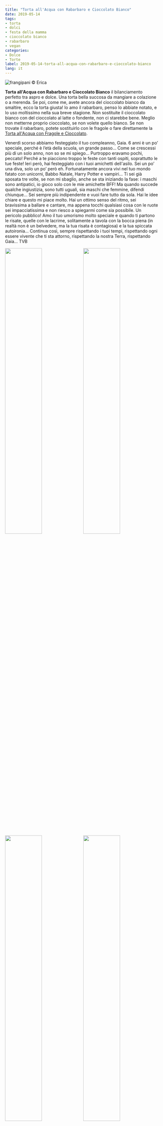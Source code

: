 ```yaml
---
title: "Torta all'Acqua con Rabarbaro e Cioccolato Bianco"
date: 2019-05-14
tags:
- torta
- dolci
- festa della mamma
- cioccolato bianco
- rabarbaro
- vegan
categories:
- Dolce
- Torte 
label: 2019-05-14-torta-all-acqua-con-rabarbaro-e-cioccolato-bianco
lang: it 
---
```

![](header.jpeg "frangipani © Erica")

**Torta all'Acqua con Rabarbaro e Cioccolato Bianco** il bilanciamento perfetto tra aspro e dolce. Una torta bella succosa da mangiare a colazione o a merenda. Se poi, come me, avete ancora del cioccolato bianco da smaltire, ecco la torta giusta! Io amo il rabarbaro, penso lo abbiate notato, e lo uso moltissimo nella sua breve stagione. Non sostituite il cioccolato bianco con del cioccolato al latte o fondente, non ci starebbe bene. Meglio non metterne proprio cioccolato, se non volete quello bianco. Se non trovate il rabarbaro, potete sostituirlo con le fragole o fare direttamente la <a href="https://frangipani.raiano.ch/2017-06-08-torta-all-acqua-con-fragole-e-cioccolato/" target="_blank">Torta all'Acqua con Fragole e Cioccolato</a>. 

Venerdì scorso abbiamo festeggiato il tuo compleanno, Gaia. 6 anni è un po’ speciale, perché è l’età della scuola, un grande passo… Come se crescessi più di un solo anno, non so se mi spiego… Purtroppo eravamo pochi, peccato! Perché a te piacciono troppo le feste con tanti ospiti, soprattutto le tue feste! Ieri però, hai festeggiato con i tuoi amichetti dell'asilo. Sei un po’ una diva, solo un po’ però eh. Fortunatamente ancora vivi nel tuo mondo fatato con unicorni, Babbo Natale, Harry Potter e vampiri… Ti sei già sposata tre volte, se non mi sbaglio, anche se sta iniziando la fase: i maschi sono antipatici, io gioco solo con le mie amichette BFF! Ma quando succede qualche ingiustizia, sono tutti uguali, sia maschi che femmine, difendi chiunque… Sei sempre più indipendente e vuoi fare tutto da sola. Hai le idee chiare e questo mi piace molto. Hai un ottimo senso del ritmo, sei bravissima a ballare e cantare, ma appena tocchi qualsiasi cosa con le ruote sei impacciatissima e non riesco a spiegarmi come sia possibile. Un pericolo pubblico! Amo il tuo umorismo molto speciale e quando ti partono le risate, quelle con le lacrime, solitamente a tavola con la bocca piena (in realtà non è un belvedere, ma la tua risata è contagiosa) e la tua spiccata autoironia… 
Continua così, sempre rispettando i tuoi tempi, rispettando ogni essere vivente che ti sta attorno, rispettando la nostra Terra, rispettando Gaia… TVB

<p>
  <div style="width: 100%; margin-bottom: 0">
    <img style="float: left; width: 49%; margin-right: 1%" src="tortagaia1.jpeg" alt="" title="frangipani © Erica" />
    <img style="float: left; width: 49%; margin-left: 1%" src="tortagaia2.jpeg" alt="" title="frangipani © Erica" />
    <div style="clear: both"></div>
  </div>
</p>

<p>
  <div style="width: 100%; margin-bottom: 0">
    <img style="float: left; width: 49%; margin-right: 1%" src="tortagaia3.jpeg" alt="" title="frangipani © Erica" />
    <img style="float: left; width: 49%; margin-left: 1%" src="tortagaia4.jpeg" alt="" title="frangipani © Erica" />
    <div style="clear: both"></div>
  </div>
</p>

<p>
  <div style="width: 100%; margin-bottom: 0">
    <img style="float: left; width: 49%; margin-right: 1%" src="tortagaia5.jpeg" alt="" title="frangipani © Erica" />
    <img style="float: left; width: 49%; margin-left: 1%" src="tortagaia6.jpeg" alt="" title="frangipani © Erica" />
    <div style="clear: both"></div>
  </div>
</p>

Beh, ieri siamo pure sopravvissuti ad una festa in casa con 9 bambini in totale! È andata bene... Abbiamo fatto tanti giochini, si sono divertiti. La festa era unicornesca e arcobalenesca (mi dispiaceva un pochettino per i maschietti presenti, ho provato a mettere un po' di azzurro in quel overload di fucsia)... Avevo intenzione di fare una torta al cioccolato rotonda e decorarla con un arcobaleno di Smarties e delle nuvolette fatte di Marshmallows, molto semplice. Poi però mia sorella mi ha mandato delle immagini di Yogurt bars e ho domandato a Gaia. Ebbene sì, ha scelto la Yogurt bar... Quindi ho messo ad ogni bambino dello yogurt naturale nelle coppette e loro hanno aggiunto i toppings che preferivano: granola, frutta,  M&M's... In più ho fatto anche le Wafels, che ho usato come "torta" per soffiare le candeline. 
<p>
  <div style="width: 100%; margin-bottom: 0">
    <img style="float: left; width: 49%; margin-right: 1%" src="tortagaia7.jpeg" alt="" title="frangipani © Erica" />
    <img style="float: left; width: 49%; margin-left: 1%" src="tortagaia8.jpeg" alt="" title="frangipani © Erica" />
    <div style="clear: both"></div>
  </div>
</p>

<p>
  <div style="width: 100%; margin-bottom: 0">
    <img style="float: left; width: 49%; margin-right: 1%" src="tortagaia9.jpeg" alt="" title="frangipani © Erica" />
    <img style="float: left; width: 49%; margin-left: 1%" src="tortagaia10.jpeg" alt="" title="frangipani © Erica" />
    <div style="clear: both"></div>
  </div>
</p>

<p>
  <div style="width: 100%; margin-bottom: 0">
    <img style="float: left; width: 49%; margin-right: 1%" src="tortagaia11.jpeg" alt="" title="frangipani © Erica" />
    <img style="float: left; width: 49%; margin-left: 1%" src="tortagaia12.jpeg" alt="" title="frangipani © Erica" />
    <div style="clear: both"></div>
  </div>
</p>

Queste Yogurt bars sono fantastiche! Si possono fare anche con il gelato o con la cioccolata calda in inverno... Sicuramente non sarà l'ultima volta!

<div id="wrapper" style="text-align: center">
  <div id="yourdiv" style="display: inline-block;">
    <div class="ingredients" itemscope itemtype="http://schema.org/Recipe">
      <span itemprop="name" style="display:none;">Torta all'Acqua con Rabarbaro e Cioccolato Bianco</span>
      <span itemprop="recipeCategory" style="display:none;">Dolce</span>
      <img itemprop="image" style="display:none;" class="ignore-gallery-item" src="header.jpeg"/>
      <span itemprop="author" style="display:none;">Erica Raiano</span>
      <span itemprop="description" style="display:none;">Torta all'Acqua con Rabarbaro e Cioccolato Bianco il bilanciamento perfetto tra aspro e dolce. Una torta bella succosa da mangiare a colazione o a merenda.</span>
      <div class="ingredients-title">Ingredienti</div>
      <table>
        <tbody>
          <tr itemprop="recipeIngredient">
            <td>3 stecche</td>
            <td>rabarbaro</td>        
          </tr>
          <tr itemprop="recipeIngredient">
            <td>qb</td>
            <td>succo di limone</td>
          </tr>
          <tr itemprop="recipeIngredient">
            <td>375ml</td>
            <td>acqua</td>
          </tr>
          <tr itemprop="recipeIngredient">
            <td>240gr</td>
            <td>zucchero</td>
          </tr>
          <tr itemprop="recipeIngredient">
            <td>65gr</td>
            <td>olio di semi</td>
          </tr>
          <tr itemprop="recipeIngredient">
            <td>350gr</td>
            <td>farina</td>
          </tr>
          <tr itemprop="recipeIngredient">
            <td>1 bustina</td>
            <td>lievito per dolci</td>
          </tr>
          <tr itemprop="recipeIngredient">
            <td>1 bustina</td>
            <td>zucchero vanigliato</td>
          </tr>
          <tr itemprop="recipeIngredient">
            <td>1 pizzico</td>
            <td>sale</td>
          </tr>
          <tr itemprop="recipeIngredient">
            <td>150gr</td>
            <td>cioccolato bianco a pezzettini</td>
          </tr>
        </tbody>
      </table>
      <br></br>
      <i class="pull-right" style="font-size: 80%;">per una ciambella o una tortiera da 22-24cm</i>
    </div>
  </div>
</div>


<h3>
  <font color="grey">
    <i class="fa-solid fa-gears"></i>
  </font> Preparazione
</h3>

Pulite il rabarbaro togliendo le due punte e la pellicina esterna, tagliatelo a pezzettini, aggiungete un cucchiaio di zucchero (dal totale) e un pochettino di succo di limone. Mettete da parte.
![](rabarbaro.jpeg "frangipani © Erica")

Fate sciogliere lo zucchero nell'acqua, poi aggiungete l'olio e mescolate. In una coppa a parte mettete la farina, il lievito per dolci, lo zucchero vanigliato ed il sale, mescolate e aggiungete anche il miscuglio con l'acqua. Amalgamate bene il tutto con le fruste a mano, poi incorporate delicatamente il rabarbaro ed il cioccolato bianco. Versate l'impasto nella teglia precedentemente imburrata ed infarinata.
![](teglia.jpeg "frangipani © Erica")

Infornate la torta nel forno preriscaldato a 180°C statico per circa 45min, mi raccomando fate la prova stecchino. Fatela intiepidire nella forma stessa, poi scaravoltatela su di un piatto da portata...
![](risultato1.jpeg "frangipani © Erica")

![](risultato2.jpeg "frangipani © Erica")

![](risultato3.jpeg "frangipani © Erica")

![](risultato4.jpeg "frangipani © Erica")

![](risultato5.jpeg "frangipani © Erica")

![](risultato6.jpeg "frangipani © Erica")

<h4>Buon appetito
  <font color="red">
    <i class="fa-regular fa-face-smile"></i>
  </font>
</h4>